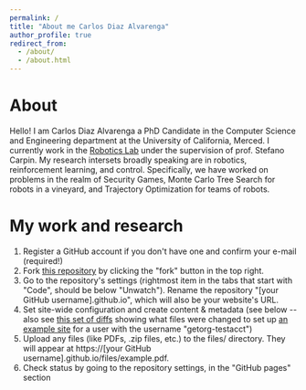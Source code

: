 ```yaml
---
permalink: /
title: "About me Carlos Diaz Alvarenga"
author_profile: true
redirect_from: 
  - /about/
  - /about.html
---
```


About
======
Hello! I am Carlos Diaz Alvarenga a PhD Candidate in the Computer Science and Engineering department at the University of California, Merced. I currently work in the [Robotics Lab](https://robotics.ucmerced.edu) under the supervision of prof. Stefano Carpin. My research intersets broadly speaking are in robotics, reinforcement learning, and control. Specifically, we have worked on problems in the realm of Security Games, Monte Carlo Tree Search for robots in a vineyard, and Trajectory Optimization for teams of robots.

My work and research
======
1. Register a GitHub account if you don't have one and confirm your e-mail (required!)
1. Fork [this repository](https://github.com/academicpages/academicpages.github.io) by clicking the "fork" button in the top right. 
1. Go to the repository's settings (rightmost item in the tabs that start with "Code", should be below "Unwatch"). Rename the repository "[your GitHub username].github.io", which will also be your website's URL.
1. Set site-wide configuration and create content & metadata (see below -- also see [this set of diffs](http://archive.is/3TPas) showing what files were changed to set up [an example site](https://getorg-testacct.github.io) for a user with the username "getorg-testacct")
1. Upload any files (like PDFs, .zip files, etc.) to the files/ directory. They will appear at https://[your GitHub username].github.io/files/example.pdf.  
1. Check status by going to the repository settings, in the "GitHub pages" section


